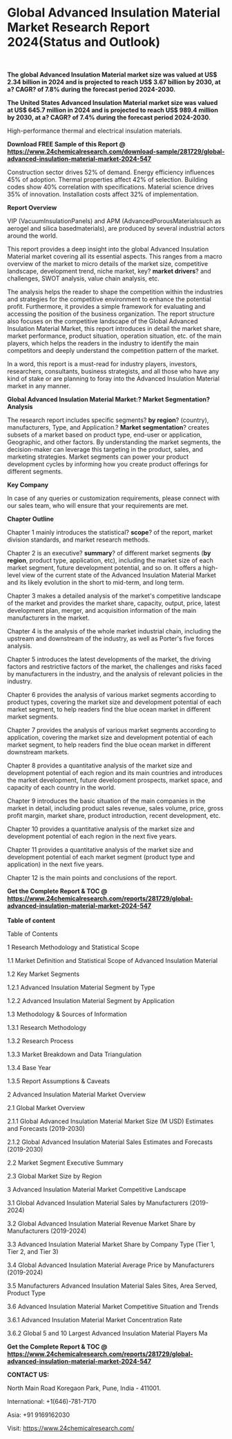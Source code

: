 <h1>Global Advanced Insulation Material Market Research Report 2024(Status and Outlook)</h1><br/><p><strong>The global Advanced Insulation Material market size was valued at US$ 2.34 billion in 2024 and is projected to reach US$ 3.67 billion by 2030, at a? <strong>CAGR</strong>? of 7.8% during the forecast period 2024-2030.</strong></p><p><strong>The United States Advanced Insulation Material market size was valued at US$ 645.7 million in 2024 and is projected to reach US$ 989.4 million by 2030, at a? <strong>CAGR</strong>? of 7.4% during the forecast period 2024-2030.</strong></p><p>High-performance thermal and electrical insulation materials.</p><div><b>Download FREE Sample of this Report @ <a href="https://www.24chemicalresearch.com/download-sample/281729/global-advanced-insulation-material-market-2024-547">https://www.24chemicalresearch.com/download-sample/281729/global-advanced-insulation-material-market-2024-547</a></b></div><p>Construction sector drives 52% of demand. Energy efficiency influences 45% of adoption. Thermal properties affect 42% of selection. Building codes show 40% correlation with specifications. Material science drives 35% of innovation. Installation costs affect 32% of implementation.</p><p><strong>Report Overview</strong></p><p>VIP (VacuumInsulationPanels) and APM (AdvancedPorousMaterialssuch as aerogel and silica basedmaterials), are produced by several industrial actors around the world.</p><p>This report provides a deep insight into the global Advanced Insulation Material market covering all its essential aspects. This ranges from a macro overview of the market to micro details of the market size, competitive landscape, development trend, niche market, key? <strong>market drivers</strong>? and challenges, SWOT analysis, value chain analysis, etc.</p><p>The analysis helps the reader to shape the competition within the industries and strategies for the competitive environment to enhance the potential profit. Furthermore, it provides a simple framework for evaluating and accessing the position of the business organization. The report structure also focuses on the competitive landscape of the Global Advanced Insulation Material Market, this report introduces in detail the market share, market performance, product situation, operation situation, etc. of the main players, which helps the readers in the industry to identify the main competitors and deeply understand the competition pattern of the market.</p><p>In a word, this report is a must-read for industry players, investors, researchers, consultants, business strategists, and all those who have any kind of stake or are planning to foray into the Advanced Insulation Material market in any manner.</p><p><strong>Global Advanced Insulation Material Market:? Market Segmentation? Analysis</strong></p><p>The research report includes specific segments? <strong>by region</strong>? (country), manufacturers, Type, and Application.? <strong>Market segmentation</strong>? creates subsets of a market based on product type, end-user or application, Geographic, and other factors. By understanding the market segments, the decision-maker can leverage this targeting in the product, sales, and marketing strategies. Market segments can power your product development cycles by informing how you create product offerings for different segments.</p><p><strong>Key Company</strong></p><p>In case of any queries or customization requirements, please connect with our sales team, who will ensure that your requirements are met.</p><p><strong>Chapter Outline</strong></p><p>Chapter 1 mainly introduces the statistical? <strong><strong>scope</strong></strong>? of the report, market division standards, and market research methods.</p><p>Chapter 2 is an executive? <strong><strong>summary</strong></strong>? of different market segments (<strong>by region</strong>, product type, application, etc), including the market size of each market segment, future development potential, and so on. It offers a high-level view of the current state of the Advanced Insulation Material Market and its likely evolution in the short to mid-term, and long term.</p><p>Chapter 3 makes a detailed analysis of the market's competitive landscape of the market and provides the market share, capacity, output, price, latest development plan, merger, and acquisition information of the main manufacturers in the market.</p><p>Chapter 4 is the analysis of the whole market industrial chain, including the upstream and downstream of the industry, as well as Porter's five forces analysis.</p><p>Chapter 5 introduces the latest developments of the market, the driving factors and restrictive factors of the market, the challenges and risks faced by manufacturers in the industry, and the analysis of relevant policies in the industry.</p><p>Chapter 6 provides the analysis of various market segments according to product types, covering the market size and development potential of each market segment, to help readers find the blue ocean market in different market segments.</p><p>Chapter 7 provides the analysis of various market segments according to application, covering the market size and development potential of each market segment, to help readers find the blue ocean market in different downstream markets.</p><p>Chapter 8 provides a quantitative analysis of the market size and development potential of each region and its main countries and introduces the market development, future development prospects, market space, and capacity of each country in the world.</p><p>Chapter 9 introduces the basic situation of the main companies in the market in detail, including product sales revenue, sales volume, price, gross profit margin, market share, product introduction, recent development, etc.</p><p>Chapter 10 provides a quantitative analysis of the market size and development potential of each region in the next five years.</p><p>Chapter 11 provides a quantitative analysis of the market size and development potential of each market segment (product type and application) in the next five years.</p><p>Chapter 12 is the main points and conclusions of the report.</p><div><b>Get the Complete Report & TOC @ <a href="https://www.24chemicalresearch.com/reports/281729/global-advanced-insulation-material-market-2024-547">https://www.24chemicalresearch.com/reports/281729/global-advanced-insulation-material-market-2024-547</a></b></div><br><b>Table of content</b><p>Table of Contents<br />
 
  1 Research Methodology and Statistical Scope<br />
 
  1.1 Market Definition and Statistical Scope of Advanced Insulation Material<br />
 
  1.2 Key Market Segments<br />
 
  1.2.1 Advanced Insulation Material Segment by Type<br />
 
  1.2.2 Advanced Insulation Material Segment by Application<br />
 
  1.3 Methodology & Sources of Information<br />
 
  1.3.1 Research Methodology<br />
 
  1.3.2 Research Process<br />
 
  1.3.3 Market Breakdown and Data Triangulation<br />
 
  1.3.4 Base Year<br />
 
  1.3.5 Report Assumptions & Caveats<br />
 
  2 Advanced Insulation Material Market Overview<br />
 
  2.1 Global Market Overview<br />
 
  2.1.1 Global Advanced Insulation Material Market Size (M USD) Estimates and Forecasts (2019-2030)<br />
 
  2.1.2 Global Advanced Insulation Material Sales Estimates and Forecasts (2019-2030)<br />
 
  2.2 Market Segment Executive Summary<br />
 
  2.3 Global Market Size by Region<br />
 
  3 Advanced Insulation Material Market Competitive Landscape<br />
 
  3.1 Global Advanced Insulation Material Sales by Manufacturers (2019-2024)<br />
 
  3.2 Global Advanced Insulation Material Revenue Market Share by Manufacturers (2019-2024)<br />
 
  3.3 Advanced Insulation Material Market Share by Company Type (Tier 1, Tier 2, and Tier 3)<br />
 
  3.4 Global Advanced Insulation Material Average Price by Manufacturers (2019-2024)<br />
 
  3.5 Manufacturers Advanced Insulation Material Sales Sites, Area Served, Product Type<br />
 
  3.6 Advanced Insulation Material Market Competitive Situation and Trends<br />
 
  3.6.1 Advanced Insulation Material Market Concentration Rate<br />
 
  3.6.2 Global 5 and 10 Largest Advanced Insulation Material Players Ma<br><div><b>Get the Complete Report & TOC @ <a href="https://www.24chemicalresearch.com/reports/281729/global-advanced-insulation-material-market-2024-547">https://www.24chemicalresearch.com/reports/281729/global-advanced-insulation-material-market-2024-547</a></b></div></p>
 
 <b>CONTACT US:</b><br>
 
 North Main Road Koregaon Park, Pune, India - 411001.<br/>
 
 International: +1(646)-781-7170<br/>
 
 Asia: +91 9169162030<br/>
 
 Visit: <a href="https://www.24chemicalresearch.com/">https://www.24chemicalresearch.com/</a>
 
 <br>